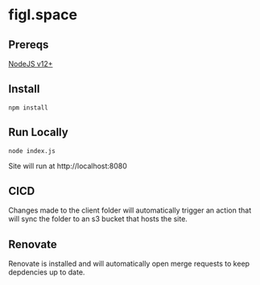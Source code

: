# figl.space

## Prereqs
[NodeJS v12+](https://nodejs.org/en/)

## Install
```
npm install
```

## Run Locally
```
node index.js
```
Site will run at http://localhost:8080

## CICD
Changes made to the client folder will automatically trigger an action that will sync the folder to  an s3 bucket that hosts the site.

## Renovate
Renovate is installed and will automatically open merge requests to keep depdencies up to date.

